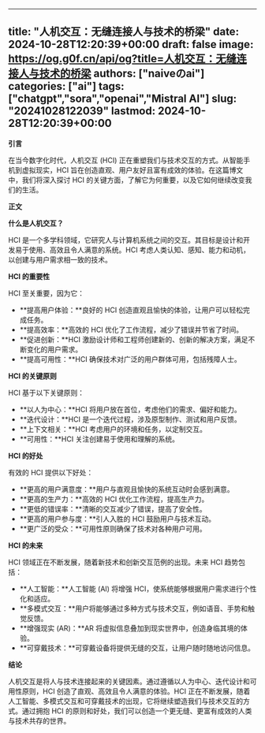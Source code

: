 
---
title: "人机交互：无缝连接人与技术的桥梁"
date: 2024-10-28T12:20:39+00:00
draft: false
image: https://og.g0f.cn/api/og?title=人机交互：无缝连接人与技术的桥梁
authors: ["naiveのai"]
categories: ["ai"]
tags: ["chatgpt","sora","openai","Mistral AI"]
slug: "20241028122039"
lastmod: 2024-10-28T12:20:39+00:00
---
**引言**

在当今数字化时代，人机交互 (HCI) 正在重塑我们与技术交互的方式。从智能手机到虚拟现实，HCI 旨在创造直观、用户友好且富有成效的体验。在这篇博文中，我们将深入探讨 HCI 的关键方面，了解它为何重要，以及它如何继续改变我们的生活。

**正文**

**什么是人机交互？**

HCI 是一个多学科领域，它研究人与计算机系统之间的交互。其目标是设计和开发易于使用、高效且令人满意的系统。HCI 考虑人类认知、感知、能力和动机，以创建与用户需求相一致的技术。

**HCI 的重要性**

HCI 至关重要，因为它：

* **提高用户体验：**良好的 HCI 创造直观且愉快的体验，让用户可以轻松完成任务。
* **提高效率：**高效的 HCI 优化了工作流程，减少了错误并节省了时间。
* **促进创新：**HCI 激励设计师和工程师创建新的、创新的解决方案，满足不断变化的用户需求。
* **提高可用性：**HCI 确保技术对广泛的用户群体可用，包括残障人士。

**HCI 的关键原则**

HCI 基于以下关键原则：

* **以人为中心：**HCI 将用户放在首位，考虑他们的需求、偏好和能力。
* **迭代设计：**HCI 是一个迭代过程，涉及原型制作、测试和用户反馈。
* **上下文相关：**HCI 考虑用户的环境和任务，以定制交互。
* **可用性：**HCI 关注创建易于使用和理解的系统。

**HCI 的好处**

有效的 HCI 提供以下好处：

* **更高的用户满意度：**用户与直观且愉快的系统互动时会感到满意。
* **更高的生产力：**高效的 HCI 优化工作流程，提高生产力。
* **更低的错误率：**清晰的交互减少了错误，提高了安全性。
* **更高的用户参与度：**引人入胜的 HCI 鼓励用户与技术互动。
* **更广泛的受众：**可用性原则确保了技术对各种用户可用。

**HCI 的未来**

HCI 领域正在不断发展，随着新技术和创新交互范例的出现。未来 HCI 趋势包括：

* **人工智能：**人工智能 (AI) 将增强 HCI，使系统能够根据用户需求进行个性化和适应。
* **多模式交互：**用户将能够通过多种方式与技术交互，例如语音、手势和触觉反馈。
* **增强现实 (AR)：**AR 将虚拟信息叠加到现实世界中，创造身临其境的体验。
* **可穿戴技术：**可穿戴设备将提供无缝的交互，让用户随时随地访问信息。

**结论**

人机交互是将人与技术连接起来的关键因素。通过遵循以人为中心、迭代设计和可用性原则，HCI 创造了直观、高效且令人满意的体验。HCI 正在不断发展，随着人工智能、多模式交互和可穿戴技术的出现，它将继续塑造我们与技术交互的方式。通过拥抱 HCI 的原则和好处，我们可以创造一个更无缝、更富有成效的人类与技术共存的世界。